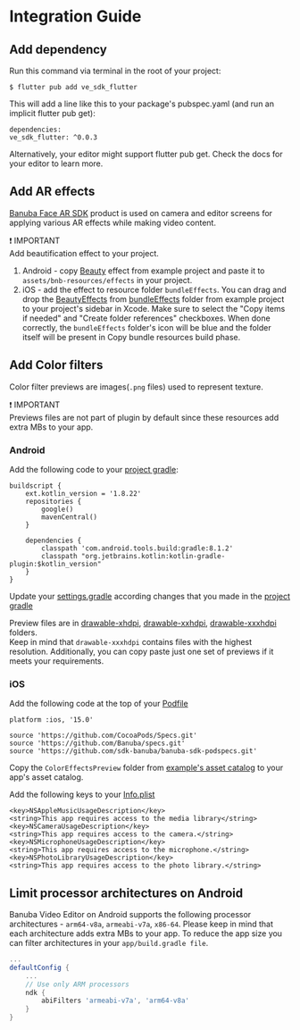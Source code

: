# Integration Guide

## Add dependency

Run this command via terminal in the root of your project:
```
$ flutter pub add ve_sdk_flutter
```
This will add a line like this to your package's pubspec.yaml (and run an implicit flutter pub get):
```
dependencies:
ve_sdk_flutter: ^0.0.3
```
Alternatively, your editor might support flutter pub get. Check the docs for your editor to learn more.

## Add AR effects
[Banuba Face AR SDK](https://www.banuba.com/facear-sdk/face-filters) product is used on camera and editor screens for applying various AR effects while making video content.

:exclamation: IMPORTANT  
Add beautification effect to your project. 

1. Android - copy [Beauty](example/android/app/src/main/assets/bnb-resources/effects/Beauty) effect from example project and paste it to ```assets/bnb-resources/effects``` in your project.
1. iOS - add the effect to resource folder ```bundleEffects```. You can drag and drop the [BeautyEffects](example/ios/bundleEffects/BeautyEffects) from [bundleEffects](example/ios/bundleEffects) folder from example project to your project's sidebar in Xcode. Make sure to select the "Copy items if needed" and "Create folder references" checkboxes. When done correctly, the ```bundleEffects``` folder's icon will be blue and the folder itself will be present in Copy bundle resources build phase.

## Add Color filters
Color filter previews are images(```.png``` files) used to represent texture.

:exclamation: IMPORTANT  
Previews files are not part of plugin by default since these resources add extra MBs to your app.

### Android

Add the following code to your [project gradle](example/android/build.gradle): 
```
buildscript {
    ext.kotlin_version = '1.8.22'
    repositories {
        google()
        mavenCentral()
    }

    dependencies {
        classpath 'com.android.tools.build:gradle:8.1.2'
        classpath "org.jetbrains.kotlin:kotlin-gradle-plugin:$kotlin_version"
    }
}
```

Update your [settings.gradle](example/android/settings.gradle) according changes that you made in the [project gradle](example/android/build.gradle)

Preview files are in [drawable-xhdpi](example/android/app/src/main/res/drawable-xhdpi),
[drawable-xxhdpi](example/android/app/src/main/res/drawable-xxhdpi), [drawable-xxxhdpi](example/android/app/src/main/res/drawable-xxxhdpi) folders.  
Keep in mind that ```drawable-xxxhdpi``` contains files with the highest resolution. Additionally, you can copy paste just one set of previews if it meets your requirements.

### iOS

Add the following code at the top of your [Podfile](example/ios/Podfile)

```
platform :ios, '15.0'

source 'https://github.com/CocoaPods/Specs.git'
source 'https://github.com/Banuba/specs.git'
source 'https://github.com/sdk-banuba/banuba-sdk-podspecs.git'
```

Copy the ```ColorEffectsPreview``` folder from [example's asset catalog](example/ios/Runner/Assets.xcassets) to your app's asset catalog.

Add the following keys to your [Info.plist](example/ios/Runner/Info.plist)
```
<key>NSAppleMusicUsageDescription</key>
<string>This app requires access to the media library</string>
<key>NSCameraUsageDescription</key>
<string>This app requires access to the camera.</string>
<key>NSMicrophoneUsageDescription</key>
<string>This app requires access to the microphone.</string>
<key>NSPhotoLibraryUsageDescription</key>
<string>This app requires access to the photo library.</string>
```

## Limit processor architectures on Android
Banuba Video Editor on Android supports the following processor architectures - ```arm64-v8a```, ```armeabi-v7a```, ```x86-64```.
Please keep in mind that each architecture adds extra MBs to your app.
To reduce the app size you can filter architectures in your ```app/build.gradle file```.

```groovy
...
defaultConfig {
    ...
    // Use only ARM processors
    ndk {
        abiFilters 'armeabi-v7a', 'arm64-v8a'
    }
}
```